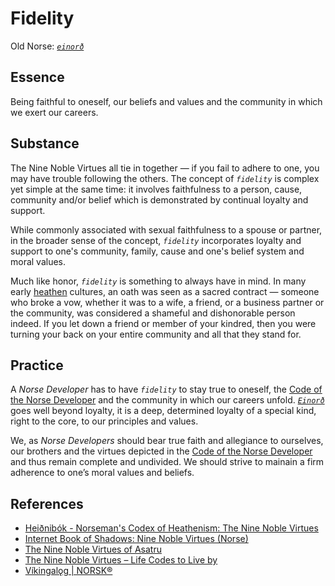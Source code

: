 # Fidelity

Old Norse: _[`einorð`][ref-old-norse]_

## Essence

Being faithful to oneself, our beliefs and values and the community in which we exert our careers.

## Substance

The Nine Noble Virtues all tie in together — if you fail to adhere to one, you may have trouble following the others. The concept of _`fidelity`_ is complex yet simple at the same time: it involves faithfulness to a person, cause, community and/or belief which is demonstrated by continual loyalty and support.

While commonly associated with sexual faithfulness to a spouse or partner, in the broader sense of the concept, _`fidelity`_ incorporates loyalty and support to one's community, family, cause and one's belief system and moral values.

Much like honor, _`fidelity`_ is something to always have in mind. In many early [heathen][def-heathen] cultures, an oath was seen as a sacred contract — someone who broke a vow, whether it was to a wife, a friend, or a business partner or the community, was considered a shameful and dishonorable person indeed. If you let down a friend or member of your kindred, then you were turning your back on your entire community and all that they stand for.

## Practice

A _Norse Developer_ has to have _`fidelity`_ to stay true to oneself, the [Code of the Norse Developer][chapter-intro] and the community in which our careers unfold. _[`Einorð`][ref-old-norse]_ goes well beyond loyalty, it is a deep, determined loyalty of a special kind, right to the core, to our principles and values.

We, as _Norse Developers_ should bear true faith and allegiance to ourselves, our brothers and the virtues depicted in the [Code of the Norse Developer][chapter-intro] and thus remain complete and undivided. We should strive to mainain a firm adherence to one’s moral values and beliefs.

## References

- [Heiðnibók - Norseman's Codex of Heathenism: The Nine Noble Virtues][ref-heidnibok]
- [Internet Book of Shadows: Nine Noble Virtues (Norse)][ref-sacred-texts]
- [The Nine Noble Virtues of Asatru][ref-learnreligions]
- [The Nine Noble Virtues – Life Codes to Live by][ref-spangenhelm]
- [Víkingalǫg | NORSK®][ref-norskk]

[chapter-intro]: ../../README.md
[def-heathen]: https://dictionary.cambridge.org/us/dictionary/english/heathen
[ref-heidnibok]: http://heidnibok.blogspot.com/2013/04/the-nine-noble-virtues.html
[ref-learnreligions]: https://www.learnreligions.com/noble-virtues-of-asatru-2561539
[ref-norskk]: https://norskk.com/code
[ref-old-norse]: http://ydalir.ca/norsedictionary/norsedictionarye/
[ref-sacred-texts]: https://www.sacred-texts.com/bos/bos653.htm
[ref-spangenhelm]: https://spangenhelm.com/nine-noble-virtues/
